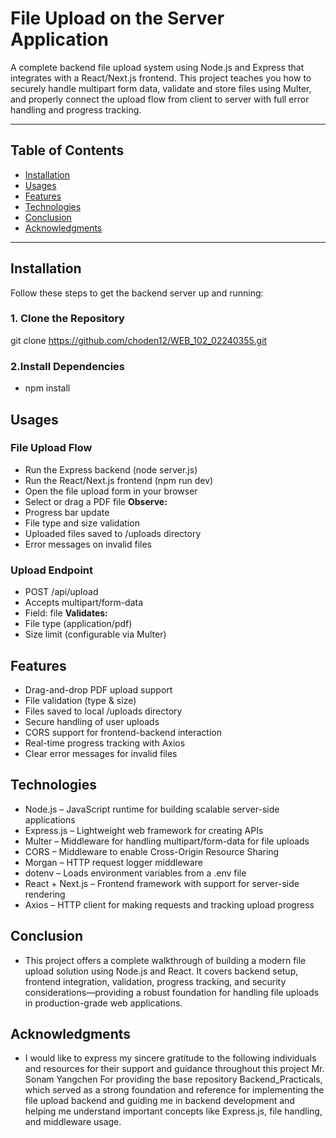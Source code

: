 # File Upload on the Server Application

A complete backend file upload system using Node.js and Express that integrates with a React/Next.js frontend. This project teaches you how to securely handle multipart form data, validate and store files using Multer, and properly connect the upload flow from client to server with full error handling and progress tracking.

---

## Table of Contents

- [Installation](#installation)
- [Usages](#usages)
- [Features](#features)
- [Technologies](#technologies)
- [Conclusion](#conclusion)
- [Acknowledgments](#acknowledgments)

---

## Installation

Follow these steps to get the backend server up and running:

### 1. Clone the Repository
git clone <https://github.com/choden12/WEB_102_02240355.git>

### 2.Install Dependencies
- npm install

## Usages
### File Upload Flow
- Run the Express backend (node server.js)
- Run the React/Next.js frontend (npm run dev)
- Open the file upload form in your browser
- Select or drag a PDF file
**Observe:**
- Progress bar update
- File type and size validation
- Uploaded files saved to /uploads directory
- Error messages on invalid files

### Upload Endpoint
- POST /api/upload
- Accepts multipart/form-data
- Field: file
**Validates:**
- File type (application/pdf)
- Size limit (configurable via Multer)

## Features
- Drag-and-drop PDF upload support
- File validation (type & size)
- Files saved to local /uploads directory
- Secure handling of user uploads
- CORS support for frontend-backend interaction
- Real-time progress tracking with Axios
- Clear error messages for invalid files

## Technologies
- Node.js – JavaScript runtime for building scalable server-side applications
- Express.js – Lightweight web framework for creating APIs
- Multer – Middleware for handling multipart/form-data for file uploads
- CORS – Middleware to enable Cross-Origin Resource Sharing
- Morgan – HTTP request logger middleware
- dotenv – Loads environment variables from a .env file
- React + Next.js – Frontend framework with support for server-side rendering
- Axios – HTTP client for making requests and tracking upload progress

## Conclusion
- This project offers a complete walkthrough of building a modern file upload solution using Node.js and React. It covers backend setup, frontend integration, validation, progress tracking, and security considerations—providing a robust foundation for handling file uploads in production-grade web applications.

## Acknowledgments
- I would like to express my sincere gratitude to the following individuals and resources for their support and guidance throughout this project Mr. Sonam Yangchen For providing the base repository Backend_Practicals, which served as a strong foundation and reference for implementing the file upload backend and guiding me in backend development and helping me understand important concepts like Express.js, file handling, and middleware usage.